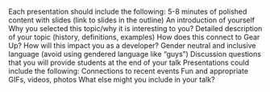 Each presentation should include the following:
5-8 minutes of polished content with slides (link to slides in the outline)
An introduction of yourself
Why you selected this topic/why it is interesting to you?
Detailed description of your topic (history, definitions, examples)
How does this connect to Gear Up?
How will this impact you as a developer?
Gender neutral and inclusive language (avoid using gendered language like “guys”)
Discussion questions that you will provide students at the end of your talk
Presentations could include the following:
Connections to recent events 
Fun and appropriate GIFs, videos, photos
What else might you include in your talk?
